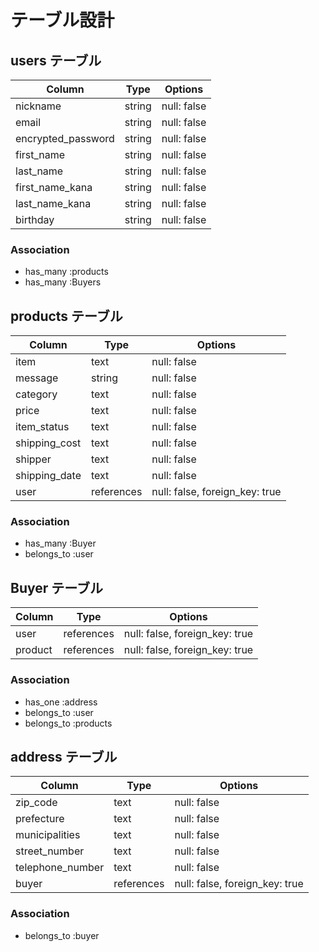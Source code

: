 # テーブル設計

## users テーブル

| Column             | Type   | Options     |
| ------------------ | ------ | ----------- |
| nickname           | string | null: false |
| email              | string | null: false |
| encrypted_password | string | null: false |
| first_name         | string | null: false |
| last_name          | string | null: false |
| first_name_kana    | string | null: false |
| last_name_kana     | string | null: false |
| birthday           | string | null: false |

### Association

- has_many :products
- has_many :Buyers

## products テーブル

| Column         | Type       | Options                        |
| -------------- | ---------- | ------------------------------ |
| item           | text       | null: false                    |
| message        | string     | null: false                    |
| category       | text       | null: false                    |
| price          | text       | null: false                    |
| item_status    | text       | null: false                    |
| shipping_cost  | text       | null: false                    |
| shipper        | text       | null: false                    |
| shipping_date  | text       | null: false                    |
| user           | references | null: false, foreign_key: true |

### Association

- has_many :Buyer
- belongs_to :user

## Buyer テーブル

| Column    | Type       | Options                        |
| --------- | ---------- | ------------------------------ |
| user      | references | null: false, foreign_key: true |
| product   | references | null: false, foreign_key: true |

### Association

- has_one    :address
- belongs_to :user
- belongs_to :products

## address テーブル

| Column           | Type       | Options                        |
| ---------------- | ---------- | ------------------------------ |
| zip_code         | text       | null: false                    |
| prefecture       | text       | null: false                    |
| municipalities   | text       | null: false                    |
| street_number    | text       | null: false                    |
| telephone_number | text       | null: false                    |
| buyer            | references | null: false, foreign_key: true |

### Association

- belongs_to :buyer
